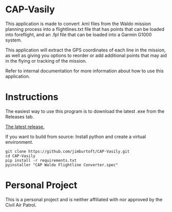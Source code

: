 # CAP-Vasily

This application is made to convert .kml files from the Waldo mission planning process into a flightlines.txt file that has points that can be loaded into foreflight, and an .fpl file that can be loaded into a Garmin G1000 system.

This application will extract the GPS coordinates of each line in the mission, as well as giving you options to reorder or add additional points that may aid in the flying or tracking of the mission.

Refer to internal documentation for more information about how to use this application.

# Instructions

The easiest way to use this program is to download the latest .exe from the Releases tab.

[The latest release.](https://github.com/jimburtoft/CAP-Vasily/releases)

If you want to build from source:
Install python and create a virtual environment.
```
git clone https://github.com/jimburtoft/CAP-Vasily.git
cd CAP-Vasily
pip install -r requirements.txt
pyinstaller "CAP Waldo Flightline Converter.spec"
```

# Personal Project
This is a personal project and is neither affiliated with nor approved by the Civil Air Patrol.
